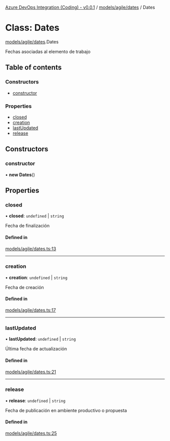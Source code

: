[Azure DevOps Integration (Coding) - v0.0.1](../README.md) / [models/agile/dates](../modules/models_agile_dates.md) / Dates

# Class: Dates

[models/agile/dates](../modules/models_agile_dates.md).Dates

Fechas asociadas al elemento de trabajo

## Table of contents

### Constructors

- [constructor](models_agile_dates.Dates.md#constructor)

### Properties

- [closed](models_agile_dates.Dates.md#closed)
- [creation](models_agile_dates.Dates.md#creation)
- [lastUpdated](models_agile_dates.Dates.md#lastupdated)
- [release](models_agile_dates.Dates.md#release)

## Constructors

### constructor

• **new Dates**()

## Properties

### closed

• **closed**: `undefined` \| `string`

Fecha de finalización

#### Defined in

[models/agile/dates.ts:13](https://github.com/jeysgar1/azure-devops-api-kms/blob/9e6388c/src/models/agile/dates.ts#L13)

___

### creation

• **creation**: `undefined` \| `string`

Fecha de creación

#### Defined in

[models/agile/dates.ts:17](https://github.com/jeysgar1/azure-devops-api-kms/blob/9e6388c/src/models/agile/dates.ts#L17)

___

### lastUpdated

• **lastUpdated**: `undefined` \| `string`

Última fecha de actualización

#### Defined in

[models/agile/dates.ts:21](https://github.com/jeysgar1/azure-devops-api-kms/blob/9e6388c/src/models/agile/dates.ts#L21)

___

### release

• **release**: `undefined` \| `string`

Fecha de publicación en ambiente productivo o propuesta

#### Defined in

[models/agile/dates.ts:25](https://github.com/jeysgar1/azure-devops-api-kms/blob/9e6388c/src/models/agile/dates.ts#L25)
